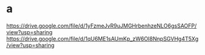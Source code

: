 # a
https://drive.google.com/file/d/1yFzmeJvR9uJMGHrbenhzeNLO6gsSAOFP/view?usp=sharing
https://drive.google.com/file/d/1qU6ME1sAUmKp_zW6OI8NnpSGVHg4T5Xg/view?usp=sharing
